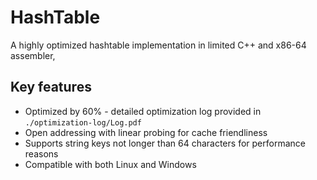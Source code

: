 # HashTable

A highly optimized hashtable implementation in limited C++ and x86-64 assembler,

## Key features
 - Optimized by 60% - detailed optimization log provided in `./optimization-log/Log.pdf`
 - Open addressing with linear probing for cache friendliness
 - Supports string keys not longer than 64 characters for performance reasons
 - Compatible with both Linux and Windows
